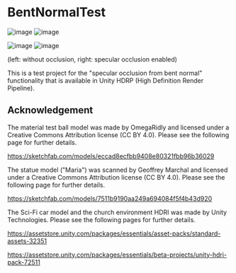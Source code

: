 BentNormalTest
==============

![image](https://i.imgur.com/ARIboHw.png)
![image](https://i.imgur.com/rzNyoWO.png)

![image](https://i.imgur.com/ovAx6bp.png)
![image](https://i.imgur.com/tCULb4B.png)

(left: without occlusion, right: specular occlusion enabled)

This is a test project for the "specular occlusion from bent normal"
functionality that is available in Unity HDRP (High Definition Render Pipeline).

Acknowledgement
---------------

The material test ball model was made by OmegaRidly and licensed under a
Creative Commons Attribution license (CC BY 4.0). Please see the following page
for further details.

https://sketchfab.com/models/eccad8ecfbb9408e80321fbb96b36029

The statue model ("Maria") was scanned by Geoffrey Marchal and licensed under
a Creative Commons Attribution license (CC BY 4.0). Please see the following
page for further details.

https://sketchfab.com/models/7511b9190aa249a694084f5f4b43d920

The Sci-Fi car model and the church environment HDRI was made by Unity
Technologies. Please see the following pages for further details.

https://assetstore.unity.com/packages/essentials/asset-packs/standard-assets-32351

https://assetstore.unity.com/packages/essentials/beta-projects/unity-hdri-pack-72511
